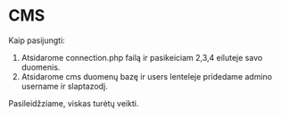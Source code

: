 # CMS

Kaip pasijungti:

1. Atsidarome connection.php failą ir pasikeiciam 2,3,4 eiluteje savo duomenis.
2. Atsidarome cms duomenų bazę ir users lenteleje pridedame admino username ir slaptazodį.

Pasileidžziame, viskas turėtų veikti.
